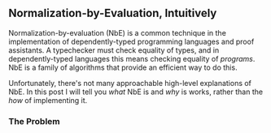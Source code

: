 ## Normalization-by-Evaluation, Intuitively

Normalization-by-evaluation (NbE) is a common technique in the implementation of dependently-typed programming languages and proof assistants. A typechecker must check equality of types, and in dependently-typed languages this means checking equality of _programs_. NbE is a family of algorithms that provide an efficient way to do this.

Unfortunately, there's not many approachable high-level explanations of NbE. In this post I will tell you _what_ NbE is and _why_ is works, rather than the _how_ of implementing it.

### The Problem
